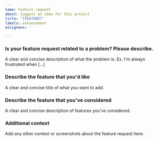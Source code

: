 ```yaml
---
name: Feature request
about: Suggest an idea for this project
title: "[FEATURE]"
labels: enhancement
assignees: ''

---
```


### Is your feature request related to a problem? Please describe.
A clear and concise description of what the problem is. Ex. I'm always frustrated when [...]

### Describe the feature that you'd like

A clear and concise title of what you want to add.

### Describe the feature that you've considered

A clear and concise description of features you've considered.

### Additional context

Add any other context or screenshots about the feature request here.
